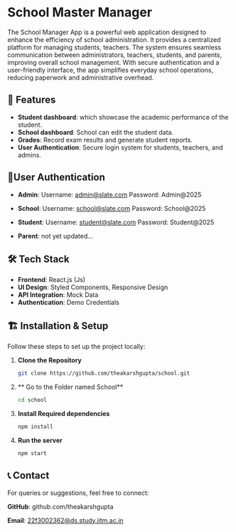 # School Master Manager

The School Manager App is a powerful web application designed to enhance the efficiency of school administration. It provides a centralized platform for managing students, teachers. The system ensures seamless communication between administrators, teachers, students, and parents, improving overall school management. With secure authentication and a user-friendly interface, the app simplifies everyday school operations, reducing paperwork and administrative overhead.

## 🚀 Features
- **Student dashboard**: which showcase the academic performance of the student.
- **School dashboard**: School can edit the student data.
- **Grades**: Record exam results and generate student reports.
- **User Authentication**: Secure login system for students, teachers, and admins.


## 👤User Authentication
- **Admin**:
  Username: admin@slate.com
  Password: Admin@2025

- **School**:
  Username: school@slate.com
  Password: School@2025

- **Student**:
  Username: student@slate.com
  Password: Student@2025

- **Parent**:
  not yet updated...

## 🛠️ Tech Stack
- **Frontend**: React.js (Js)
- **UI Design**: Styled Components, Responsive Design
- **API Integration**: Mock Data
- **Authentication**: Demo Credentials

## 🏗️ Installation & Setup
Follow these steps to set up the project locally:

1. **Clone the Repository**
   ```bash
   git clone https://github.com/theakarshgupta/school.git
   
2. ** Go to the Folder named School**
   ```bash
   cd school
3. **Install Required dependencies**
   ```bash
   npm install
4. **Run the server**
   ```bash
   npm start

## 📞 Contact

For queries or suggestions, feel free to connect:

**GitHub**: github.com/theakarshgupta

**Email**: 22f3002362@ds.study.iitm.ac.in
